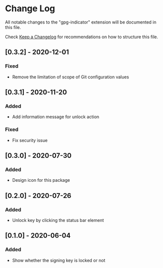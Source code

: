 # Change Log

All notable changes to the "gpg-indicator" extension will be documented in this file.

Check [Keep a Changelog](http://keepachangelog.com/) for recommendations on how to structure this file.

## [0.3.2] - 2020-12-01
### Fixed
- Remove the limitation of scope of Git configuration values

## [0.3.1] - 2020-11-20
### Added
- Add information message for unlock action

### Fixed
- Fix security issue

## [0.3.0] - 2020-07-30
### Added
- Design icon for this package

## [0.2.0] - 2020-07-26
### Added
- Unlock key by clicking the status bar element


## [0.1.0] - 2020-06-04
### Added
- Show whether the signing key is locked or not
